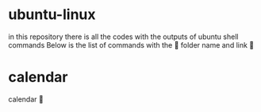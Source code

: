 # ubuntu-linux
in this repository there is all the codes with the outputs of ubuntu shell commands
Below is the list of commands with the 📂 folder name and link 🔗 
# calendar
calendar 📅 
